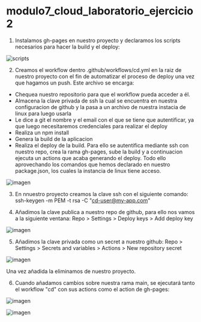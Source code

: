 # modulo7_cloud_laboratorio_ejercicio2

1. Instalamos gh-pages en nuestro proyecto y declaramos los scripts necesarios para hacer la build y el deploy:

![scripts](https://github.com/user-attachments/assets/41acd91d-28c8-434a-9f76-6b7cc575ad67)

2. Creamos el workflow dentro .github/workflows/cd.yml en la raiz de nuestro proyecto con el fin de automatizar el proceso de deploy una vez que hagamos un push.
  Este archivo se encarga:
  -  Chequea nuestro repositorio para que el workflow pueda acceder a él.
  -  Almacena la clave privada de ssh la cual se encuentra en nuestra configuracion de github y la pasa a un archivo de nuestra instacia de linux para luego usarla
  -  Le dice a git el nombre y el email con el que se tiene que autentificar, ya que luego necesitaremos credenciales para realizar el deploy
  -  Realiza un npm install
  -  Genera la build de la aplicacion
  -  Realiza el deploy de la build. Para ello se autentifica mediante ssh con nuestro repo, crea la rama gh-pages, sube la build y a continuacion ejecuta un actions que acaba generando el deploy.
Todo ello aprovechando los comandos que hemos declarado en nuestro package.json, los cuales la instancia de linux tiene acceso.

![imagen](https://github.com/user-attachments/assets/3f42b1e0-4c31-49b8-b1eb-16123fdae309)

3. En nnuestro proyecto creamos la clave ssh con el siguiente comando: 
  ssh-keygen -m PEM -t rsa -C "cd-user@my-app.com"

4. Añadimos la clave publica a nuestro repo de github, para ello nos vamos a la siguiente ventana:
   Repo > Settings > Deploy keys > Add deploy key
   
![imagen](https://github.com/user-attachments/assets/8e6b6787-3240-4993-a2b3-318dbdb259e1)

5. Añadimos la clave privada como un secret a nuestro github:
   Repo > Settings > Secrets and variables > Actions > New repository secret
   
![imagen](https://github.com/user-attachments/assets/e2e7e4d0-baee-41d7-8e05-658edf89cdeb)

Una vez añadida la eliminamos de nuestro proyecto.

6. Cuando añadamos cambios sobre nuestra rama main, se ejecutará tanto el workflow "cd" con sus actions como el action de gh-pages:

 ![imagen](https://github.com/user-attachments/assets/c2cf4b20-f1fe-4b31-b950-89e6c2b4732f)
 
 ![imagen](https://github.com/user-attachments/assets/3894579a-01e7-4bf4-97cf-e5b1e0aa7ba2)


